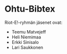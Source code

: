 # Ohtu-Bibtex

Riot-E!-ryhmän jäsenet ovat:

- Teemu Matvejeff
- Heli Niemimaa
- Erkki Sinisalo
- Lari Saukkonen
